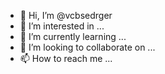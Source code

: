 - 👋 Hi, I’m @vcbsedrger
- 👀 I’m interested in ...
- 🌱 I’m currently learning ...
- 💞️ I’m looking to collaborate on ...
- 📫 How to reach me ...

<!---
vcbsedrger/vcbsedrger is a ✨ special ✨ repository because its `README.md` (this file) appears on your GitHub profile.
You can click the Preview link to take a look at your changes.
--->
